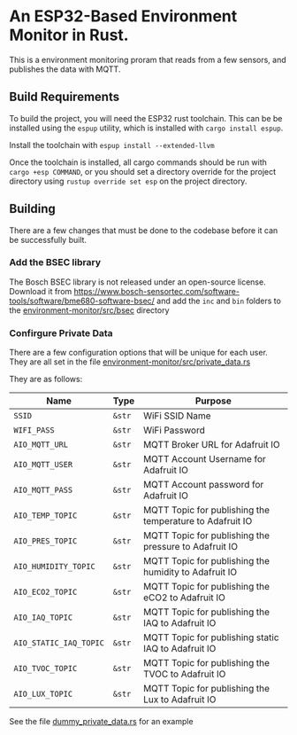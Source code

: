# An ESP32-Based Environment Monitor in Rust.

This is a environment monitoring proram that reads from a few sensors, and
publishes the data with MQTT.

## Build Requirements

To build the project, you will need the ESP32 rust toolchain. This can be
be installed using the `espup` utility, which is installed with `cargo install espup`.

Install the toolchain with `espup install --extended-llvm`

Once the toolchain is installed, all cargo commands should be run with
`cargo +esp COMMAND`, or you should set a directory override for the
project directory using `rustup override set esp` on the project directory.

## Building

There are a few changes that must be done to the codebase before it can be
successfully built.

### Add the BSEC library

The Bosch BSEC library is not released under an open-source license.
Download it from <https://www.bosch-sensortec.com/software-tools/software/bme680-software-bsec/>
and add the `inc` and `bin` folders to the
[environment-monitor/src/bsec](/environment-monitor/src/bsec) directory


### Confirgure Private Data

There are a few configuration options that will be unique for each user.
They are all set in the file
[environment-monitor/src/private_data.rs](environment-monitor/src/private_data.rs)

They are as follows:

|          Name          |  Type  |                         Purpose                          |
| ---------------------- | ------ | -------------------------------------------------------- |
| `SSID`                 | `&str` | WiFi SSID Name                                           |
| `WIFI_PASS`            | `&str` | WiFi Password                                            |
| `AIO_MQTT_URL`         | `&str` | MQTT Broker URL for Adafruit IO                          |
| `AIO_MQTT_USER`        | `&str` | MQTT Account Username for Adafruit IO                    |
| `AIO_MQTT_PASS`        | `&str` | MQTT Account password for Adafruit IO                    |
| `AIO_TEMP_TOPIC`       | `&str` | MQTT Topic for publishing the temperature to Adafruit IO |
| `AIO_PRES_TOPIC`       | `&str` | MQTT Topic for publishing the pressure to Adafruit IO    |
| `AIO_HUMIDITY_TOPIC`   | `&str` | MQTT Topic for publishing the humidity to Adafruit IO    |
| `AIO_ECO2_TOPIC`       | `&str` | MQTT Topic for publishing the eCO2 to Adafruit IO        |
| `AIO_IAQ_TOPIC`        | `&str` | MQTT Topic for publishing the IAQ to Adafruit IO         |
| `AIO_STATIC_IAQ_TOPIC` | `&str` | MQTT Topic for publishing static IAQ to Adafruit IO      |
| `AIO_TVOC_TOPIC`       | `&str` | MQTT Topic for publishing the TVOC to Adafruit IO        |
| `AIO_LUX_TOPIC`        | `&str` | MQTT Topic for publishing the Lux to Adafruit IO         |

See the file [dummy_private_data.rs](src/dummy_private_data.rs) for an example